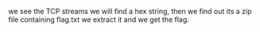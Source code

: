 we see the TCP streams we will find a hex string, then we find out its a zip file containing flag.txt we extract it and we get the flag.

